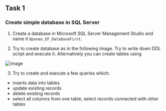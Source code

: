 ## Task 1

### Create simple database in SQL Server 

1. Create a database in Microsoft SQL Server Management Studio and name it ```Oponeo_EF_DatabaseFirst```.

2. Try to create database as in the following image. Try to write down DDL script and execute it. Alternatively you can create tables using 

![image](https://user-images.githubusercontent.com/18425360/196504216-b381fda5-3966-4e49-b8d4-4366992d5e9c.png)

3. Try to create and execute a few queries which:

- inserts data into tables
- update existing records
- delete existing records
- select all columns from one table, select records connected with other tables
